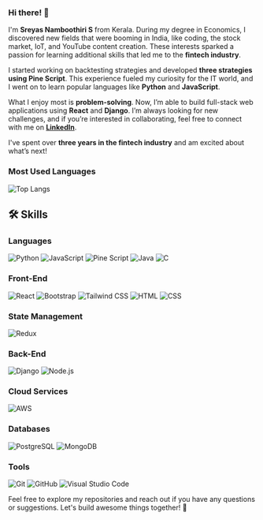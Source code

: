
### Hi there! 👋

I'm **Sreyas Namboothiri S** from Kerala. During my degree in Economics, I discovered new fields that were booming in India, like coding, the stock market, IoT, and YouTube content creation. These interests sparked a passion for learning additional skills that led me to the **fintech industry**.

I started working on backtesting strategies and developed **three strategies using Pine Script**. This experience fueled my curiosity for the IT world, and I went on to learn popular languages like **Python** and **JavaScript**.

What I enjoy most is **problem-solving**. Now, I’m able to build full-stack web applications using **React** and **Django**. I’m always looking for new challenges, and if you’re interested in collaborating, feel free to connect with me on [**LinkedIn**](https://www.linkedin.com/in/sreyas-s-0a7873206/).

I've spent over **three years in the fintech industry** and am excited about what’s next!

### Most Used Languages

![Top Langs](https://github-readme-stats.vercel.app/api/top-langs/?username=sreyasnamboothiris&show_icons=true&theme=tokyonight&count_private=true)




## 🛠 Skills

### Languages
![Python](https://img.shields.io/badge/-Python-3776AB?logo=python&logoColor=white&style=for-the-badge)
![JavaScript](https://img.shields.io/badge/-JavaScript-F7DF1E?logo=javascript&logoColor=black&style=for-the-badge)
![Pine Script](https://img.shields.io/badge/-Pine_Script-008848?logo=tradingview&logoColor=white&style=for-the-badge)
![Java](https://img.shields.io/badge/-Java-007396?logo=java&logoColor=white&style=for-the-badge)
![C](https://img.shields.io/badge/-C-A8B9CC?logo=c&logoColor=black&style=for-the-badge)

### Front-End
![React](https://img.shields.io/badge/-React-61DAFB?logo=react&logoColor=white&style=for-the-badge)
![Bootstrap](https://img.shields.io/badge/-Bootstrap-563D7C?logo=bootstrap&logoColor=white&style=for-the-badge)
![Tailwind CSS](https://img.shields.io/badge/-Tailwind_CSS-38B2AC?logo=tailwindcss&logoColor=white&style=for-the-badge)
![HTML](https://img.shields.io/badge/-HTML-E34F26?logo=html5&logoColor=white&style=for-the-badge)
![CSS](https://img.shields.io/badge/-CSS-1572B6?logo=css3&logoColor=white&style=for-the-badge)

### State Management
![Redux](https://img.shields.io/badge/-Redux-764ABC?logo=redux&logoColor=white&style=for-the-badge)

### Back-End
![Django](https://img.shields.io/badge/-Django-092E20?logo=django&logoColor=white&style=for-the-badge)
![Node.js](https://img.shields.io/badge/-Node.js-339933?logo=node.js&logoColor=white&style=for-the-badge)

### Cloud Services
![AWS](https://img.shields.io/badge/-AWS-232F3E?logo=amazonaws&logoColor=white&style=for-the-badge)

### Databases
![PostgreSQL](https://img.shields.io/badge/-PostgreSQL-336791?logo=postgresql&logoColor=white&style=for-the-badge)
![MongoDB](https://img.shields.io/badge/-MongoDB-47A248?logo=mongodb&logoColor=white&style=for-the-badge)

### Tools
![Git](https://img.shields.io/badge/-Git-F05032?logo=git&logoColor=white&style=for-the-badge)
![GitHub](https://img.shields.io/badge/-GitHub-181717?logo=github&logoColor=white&style=for-the-badge)
![Visual Studio Code](https://img.shields.io/badge/-VS_Code-007ACC?logo=visual-studio-code&logoColor=white&style=for-the-badge)




Feel free to explore my repositories and reach out if you have any questions or suggestions. Let's build awesome things together! 🚀

